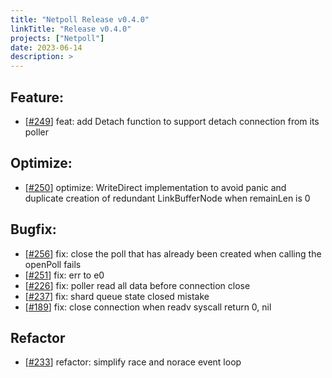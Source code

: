 ```yaml
---
title: "Netpoll Release v0.4.0"
linkTitle: "Release v0.4.0"
projects: ["Netpoll"]
date: 2023-06-14
description: >
---
```


## Feature:

- [[#249](https://github.com/cloudwego/netpoll/pull/249)] feat: add Detach function to support detach connection from its poller

## Optimize:

- [[#250](https://github.com/cloudwego/netpoll/pull/250)] optimize: WriteDirect implementation to avoid panic and duplicate creation of redundant LinkBufferNode when remainLen is 0

## Bugfix:

- [[#256](https://github.com/cloudwego/netpoll/pull/256)] fix: close the poll that has already been created when calling the openPoll fails
- [[#251](https://github.com/cloudwego/netpoll/pull/251)] fix: err to e0
- [[#226](https://github.com/cloudwego/netpoll/pull/226)] fix: poller read all data before connection close
- [[#237](https://github.com/cloudwego/netpoll/pull/237)] fix: shard queue state closed mistake
- [[#189](https://github.com/cloudwego/netpoll/pull/189)] fix: close connection when readv syscall return 0, nil

## Refactor

- [[#233](https://github.com/cloudwego/netpoll/pull/233)] refactor: simplify race and norace event loop
